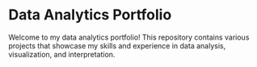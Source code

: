 # Data Analytics Portfolio
Welcome to my data analytics portfolio! This repository contains various projects that showcase my skills and experience in data analysis, visualization, and interpretation.

